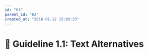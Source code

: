 ```yaml
---
id: "63"
parent_id: "62"
created_at: "2016-01-12 15:09:33"
---
```


# 📜 Guideline 1.1: Text Alternatives
